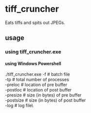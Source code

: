 # tiff_cruncher
Eats tiffs and spits out JPEGs.

## usage
### using tiff_cruncher.exe
#### using Windows Powershell
./tiff_cruncher.exe
-f <file>           # batch file\
    -tp <number>        # total number of processes\
    -preloc <file>      # location of pre buffer\
    -postloc <file>     # location of post buffer\
    -presize <number>   # size (in bytes) of pre buffer\
    -postsize <number>  # size (in bytes) of post buffer\
    -log <file>         # log file\
